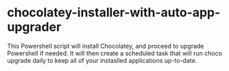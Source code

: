 # chocolatey-installer-with-auto-app-upgrader
This Powershell script will install Chocolatey, and proceed to upgrade Powershell if needed. It will then create a scheduled task that will run choco upgrade daily to keep all of your instaslled applications up-to-date.
